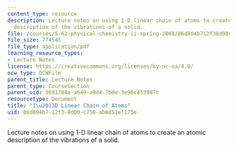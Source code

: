 ```yaml
---
content_type: resource
description: Lecture notes on using 1-D linear chain of atoms to create an atomic
  description of the vibrations of a solid.
file: /courses/5-62-physical-chemistry-ii-spring-2008/86d804b712f38d00c750ab6d51ef175e_23_562ln08.pdf
file_size: 774545
file_type: application/pdf
learning_resource_types:
- Lecture Notes
license: https://creativecommons.org/licenses/by-nc-sa/4.0/
ocw_type: OCWFile
parent_title: Lecture Notes
parent_type: CourseSection
parent_uid: 3691784a-a649-a9d4-7bde-3e96c453997c
resourcetype: Document
title: "1\u2013D Linear Chain of Atoms"
uid: 86d804b7-12f3-8d00-c750-ab6d51ef175e
---
```

Lecture notes on using 1-D linear chain of atoms to create an atomic description of the vibrations of a solid.